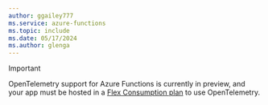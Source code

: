 ```yaml
---
author: ggailey777
ms.service: azure-functions
ms.topic: include
ms.date: 05/17/2024
ms.author: glenga
---
```

> [!IMPORTANT]  
> OpenTelemetry support for Azure Functions is currently in preview, and your app must be hosted in a [Flex Consumption plan](../articles/azure-functions/flex-consumption-plan.md) to use OpenTelemetry. 
